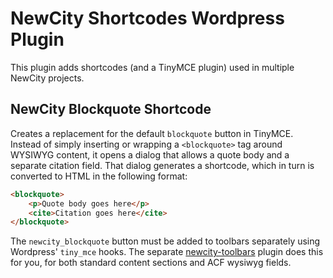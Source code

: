 # NewCity Shortcodes Wordpress Plugin

This plugin adds shortcodes (and a TinyMCE plugin) used in multiple NewCity projects.

## NewCity Blockquote Shortcode

Creates a replacement for the default `blockquote` button in TinyMCE. Instead of simply inserting
or wrapping a `<blockquote>` tag around WYSIWYG content, it opens a dialog that allows a quote
body and a separate citation field. That dialog generates a shortcode, which in turn is converted
to HTML in the following format:

```HTML
<blockquote>
    <p>Quote body goes here</p>
    <cite>Citation goes here</cite>
</blockquote>
```

The `newcity_blockquote` button must be added to toolbars separately using Wordpress' `tiny_mce` hooks.
The separate [newcity-toolbars](https://github.com/newcity/newcity-wp-wysiwyg) plugin does this for you,
for both standard content sections and ACF wysiwyg fields.